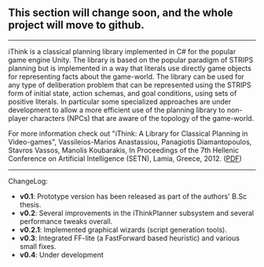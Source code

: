 ## This section will change soon, and the whole project will move to github. ##


---


iThink is a classical planning library implemented in C# for the popular game engine Unity. The library is based on the popular paradigm of STRIPS planning but is implemented in a way that literals use directly game objects for representing facts about the game-world. The library can be used for any type of deliberation problem that can be represented using the STRIPS form of initial state, action schemas, and goal conditions, using sets of positive literals. In particular some specialized approaches are under development to allow a more efficient use of the planning library to non-player characters (NPCs) that are aware of the topology of the game-world.

For more information check out "iThink: A Library for Classical Planning in Video-games", Vassileios-Marios Anastassiou, Panagiotis Diamantopoulos, Stavros Vassos, Manolis Koubarakis, In Proceedings of the 7th Hellenic Conference on Artificial Intelligence (SETN), Lamia, Greece, 2012. ([PDF](http://stavros.lostre.org/files/ADVK12iThink.pdf))



---

ChangeLog:

  * **v0.1**: Prototype version has been released as part of the authors' B.Sc thesis.
  * **v0.2**: Several improvements in the iThinkPlanner subsystem and several performance tweaks overall.
  * **v0.2.1**: Implemented graphical wizards (script generation tools).
  * **v0.3**: Integrated FF-lite (a FastForward based heuristic) and various small fixes.
  * **v0.4**: Under development